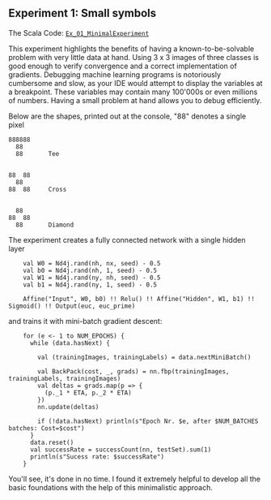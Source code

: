## Experiment 1: Small symbols

The Scala Code: [`Ex_01_MinimalExperiment`](Ex_01_MinimalExperiment.scala)

This experiment highlights the benefits of having a known-to-be-solvable problem with very little data at hand.
Using 3 x 3 images of three classes is good enough to verify convergence and a correct implementation of gradients.
Debugging machine learning programs is notoriously cumbersome and slow, as your IDE would attempt to display the variables
at a breakpoint. These variables may contain many 100'000s or even millions of numbers. 
  Having a small problem at hand allows you to debug efficiently.


Below are the shapes, printed out at the console, "88" denotes a single pixel
```
888888
  88
  88       Tee
    
    
88  88
  88
88  88     Cross
    
    
  88
88  88
  88       Diamond
```

The experiment creates a fully connected network with a single hidden layer

```
    val W0 = Nd4j.rand(nh, nx, seed) - 0.5
    val b0 = Nd4j.rand(nh, 1, seed) - 0.5
    val W1 = Nd4j.rand(ny, nh, seed) - 0.5
    val b1 = Nd4j.rand(ny, 1, seed) - 0.5
    
    Affine("Input", W0, b0) !! Relu() !! Affine("Hidden", W1, b1) !! Sigmoid() !! Output(euc, euc_prime)
``` 

and trains it with mini-batch gradient descent:

```
    for (e <- 1 to NUM_EPOCHS) {
      while (data.hasNext) {
    
        val (trainingImages, trainingLabels) = data.nextMiniBatch()
    
        val BackPack(cost, _, grads) = nn.fbp(trainingImages, trainingLabels, trainingImages)
        val deltas = grads.map(p => {
          (p._1 * ETA, p._2 * ETA)
        })
        nn.update(deltas)
    
        if (!data.hasNext) println(s"Epoch Nr. $e, after $NUM_BATCHES batches: Cost=$cost")
      }
      data.reset()
      val successRate = successCount(nn, testSet).sum(1)
      println(s"Sucess rate: $successRate")
    }
```

You'll see, it's done in no time. I found it extremely helpful to develop all the basic foundations with the help
of this minimalistic approach.